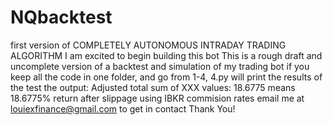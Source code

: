 # NQbacktest
first version of COMPLETELY AUTONOMOUS INTRADAY TRADING ALGORITHM 
I am excited to begin building this bot
This is a rough draft and uncomplete version of a backtest and simulation of my trading bot
if you keep all the code in one folder, and go from 1-4, 4.py will print the results of the test
the output: Adjusted total sum of XXX values: 18.6775 means 18.6775% return after slippage using IBKR commision rates
email me at louiexfinance@gmail.com to get in contact
Thank You!
